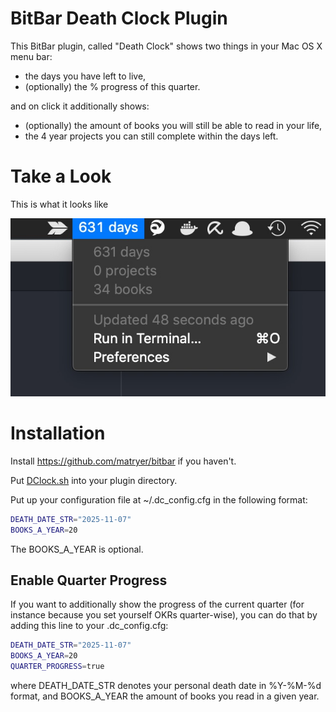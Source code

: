 # BitBar Death Clock Plugin

This BitBar plugin, called "Death Clock" shows two things in your Mac OS X menu bar:

- the days you have left to live,
- (optionally) the % progress of this quarter.

and on click it additionally shows:

- (optionally) the amount of books you will still be able to read in your life,
- the 4 year projects you can still complete within the days left.

# Take a Look

This is what it looks like

![death clock plugin](pic/demo_pic.jpg "Death Clock")

# Installation

Install https://github.com/matryer/bitbar if you haven't.

Put [DClock.sh](DClock/DClock.sh) into your plugin directory.

Put up your configuration file at ~/.dc_config.cfg in the following format:

```bash
DEATH_DATE_STR="2025-11-07"
BOOKS_A_YEAR=20
```

The BOOKS_A_YEAR is optional.

## Enable Quarter Progress

If you want to additionally show the progress of the current quarter (for instance
because you set yourself OKRs quarter-wise), you can do that by adding this line
to your .dc_config.cfg:

```bash
DEATH_DATE_STR="2025-11-07"
BOOKS_A_YEAR=20
QUARTER_PROGRESS=true
```

where DEATH_DATE_STR denotes your personal death date in %Y-%M-%d format,
and BOOKS_A_YEAR the amount of books you read in a given year.
